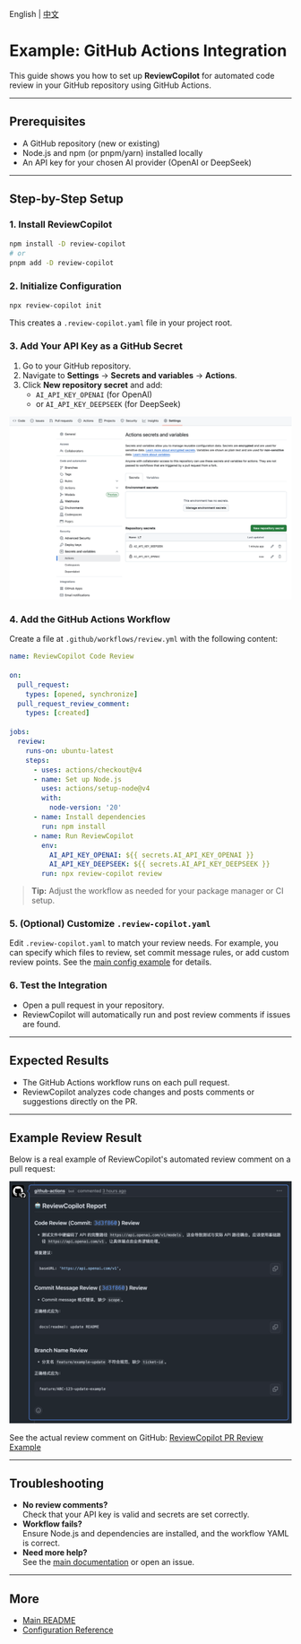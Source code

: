 English | [中文](README.zh-CN.md)

# Example: GitHub Actions Integration

This guide shows you how to set up **ReviewCopilot** for automated code review in your GitHub repository using GitHub Actions.

---

## Prerequisites

- A GitHub repository (new or existing)
- Node.js and npm (or pnpm/yarn) installed locally
- An API key for your chosen AI provider (OpenAI or DeepSeek)

---

## Step-by-Step Setup

### 1. Install ReviewCopilot

```bash
npm install -D review-copilot
# or
pnpm add -D review-copilot
```

### 2. Initialize Configuration

```bash
npx review-copilot init
```

This creates a `.review-copilot.yaml` file in your project root.

### 3. Add Your API Key as a GitHub Secret

1. Go to your GitHub repository.
2. Navigate to **Settings** → **Secrets and variables** → **Actions**.
3. Click **New repository secret** and add:
   - `AI_API_KEY_OPENAI` (for OpenAI)
   - or `AI_API_KEY_DEEPSEEK` (for DeepSeek)

![GitHub Actions secrets setup](./images/github-actions-secrets.png)

### 4. Add the GitHub Actions Workflow

Create a file at `.github/workflows/review.yml` with the following content:

```yaml
name: ReviewCopilot Code Review

on:
  pull_request:
    types: [opened, synchronize]
  pull_request_review_comment:
    types: [created]

jobs:
  review:
    runs-on: ubuntu-latest
    steps:
      - uses: actions/checkout@v4
      - name: Set up Node.js
        uses: actions/setup-node@v4
        with:
          node-version: '20'
      - name: Install dependencies
        run: npm install
      - name: Run ReviewCopilot
        env:
          AI_API_KEY_OPENAI: ${{ secrets.AI_API_KEY_OPENAI }}
          AI_API_KEY_DEEPSEEK: ${{ secrets.AI_API_KEY_DEEPSEEK }}
        run: npx review-copilot review
```

> **Tip:** Adjust the workflow as needed for your package manager or CI setup.

### 5. (Optional) Customize `.review-copilot.yaml`

Edit `.review-copilot.yaml` to match your review needs. For example, you can specify which files to review, set commit message rules, or add custom review points. See the [main config example](../.review-copilot.yaml) for details.

### 6. Test the Integration

- Open a pull request in your repository.
- ReviewCopilot will automatically run and post review comments if issues are found.

---

## Expected Results

- The GitHub Actions workflow runs on each pull request.
- ReviewCopilot analyzes code changes and posts comments or suggestions directly on the PR.

---

## Example Review Result

Below is a real example of ReviewCopilot's automated review comment on a pull request:

![ReviewCopilot Review Example](./images/review-comments.png)

See the actual review comment on GitHub: [ReviewCopilot PR Review Example](https://github.com/AlexShan2008/review-copilot/pull/25#issuecomment-2922197158)

---

## Troubleshooting

- **No review comments?**  
  Check that your API key is valid and secrets are set correctly.
- **Workflow fails?**  
  Ensure Node.js and dependencies are installed, and the workflow YAML is correct.
- **Need more help?**  
  See the [main documentation](../README.md) or open an issue.

---

## More

- [Main README](../README.md)
- [Configuration Reference](../.review-copilot.yaml)

